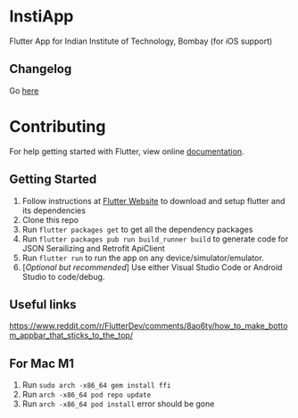 # InstiApp

Flutter App for Indian Institute of Technology, Bombay (for iOS support)

## Changelog

Go [here](Changelog.md)

# Contributing

For help getting started with Flutter, view online
[documentation](https://flutter.io/).

## Getting Started

1. Follow instructions at [Flutter Website](https://flutter.io/) to download and setup flutter and its dependencies 
2. Clone this repo
3. Run `flutter packages get` to get all the dependency packages
4. Run `flutter packages pub run build_runner build` to generate code for JSON Serailizing and Retrofit ApiClient
5. Run `flutter run` to run the app on any device/simulator/emulator.
6. \[*Optional but recommended*\] Use either Visual Studio Code or Android Studio to code/debug.

## Useful links

https://www.reddit.com/r/FlutterDev/comments/8ao6ty/how_to_make_bottom_appbar_that_sticks_to_the_top/

## For Mac M1
1. Run `sudo arch -x86_64 gem install ffi`
2. Run `arch -x86_64 pod repo update`
3. Run `arch -x86_64 pod install` error should be gone
